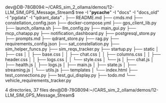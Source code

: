 dev@DB-78GB094:~/CARS_sim_2_ollama/demos/12-LLM_SIM_GPS_Message_Stream$ tree -I "__pycache__" -I "docs" -I "docs_old" -I "pgdata" -I "qdrant_data"
.
├── README.md
├── cmds.md
├── constellation_config.json
├── docker-compose.yml
├── gps_client_lib.py
├── launch_ollama.sh
├── llm_config.py
├── main_gui.py
├── mcp_chatapp.py
├── notification_dashboard.py
├── postgresql_store.py
├── prompts.md
├── qdrant_store.py
├── rag.py
├── requirements_config.json
├── sat_constellation.py
├── sim_helper_funcs.py
├── sim_reqs_tracker.py
├── startup.py
├── static
│   ├── css
│   │   ├── base.css
│   │   ├── chat.css
│   │   ├── columns.css
│   │   ├── header.css
│   │   ├── logs.css
│   │   └── style.css
│   └── js
│       ├── chat.js
│       ├── health.js
│       ├── logs.js
│       ├── main.js
│       ├── state.js
│       ├── streaming.js
│       └── utils.js
├── templates
│   └── index.html
├── test_connections.py
├── test_gui_display.py
├── todo.md
└── vehicle_requirements_tracker.py

4 directories, 37 files
dev@DB-78GB094:~/CARS_sim_2_ollama/demos/12-LLM_SIM_GPS_Message_Stream$ 